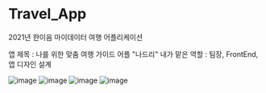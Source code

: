 # Travel_App
2021년 한이음 마이데이터 여행 어플리케이션

앱 제목 : 나를 위한 맞춤 여행 가이드 어플 "나드리"
내가 맡은 역할 : 팀장, FrontEnd, 앱 디자인 설계



![image](https://user-images.githubusercontent.com/64017307/218738014-1a70ee3c-6414-47a5-8c96-0c1b8ce187ea.png)
![image](https://user-images.githubusercontent.com/64017307/218738258-88978a21-5f28-4585-9005-f8826d09a78d.png)
![image](https://user-images.githubusercontent.com/64017307/218738269-b88e79f3-859a-46c2-876f-0ea329f7bcd3.png)
![image](https://user-images.githubusercontent.com/64017307/218738285-d8218be7-800a-4fee-a60a-45d02551eedb.png)
